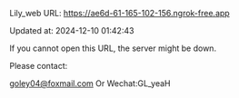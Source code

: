 Lily_web URL: https://ae6d-61-165-102-156.ngrok-free.app

Updated at: 2024-12-10 01:42:43

If you cannot open this URL, the server might be down.

Please contact: 

goley04@foxmail.com Or Wechat:GL_yeaH